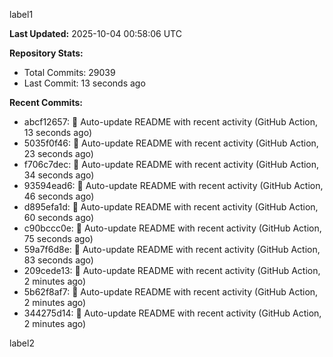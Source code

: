
label1 
<!-- ACTIVITY_START -->
**Last Updated:** 2025-10-04 00:58:06 UTC

**Repository Stats:**
- Total Commits: 29039
- Last Commit: 13 seconds ago

**Recent Commits:**
- abcf12657: 🤖 Auto-update README with recent activity (GitHub Action, 13 seconds ago)
- 5035f0f46: 🤖 Auto-update README with recent activity (GitHub Action, 23 seconds ago)
- f706c7dec: 🤖 Auto-update README with recent activity (GitHub Action, 34 seconds ago)
- 93594ead6: 🤖 Auto-update README with recent activity (GitHub Action, 46 seconds ago)
- d895efa1d: 🤖 Auto-update README with recent activity (GitHub Action, 60 seconds ago)
- c90bccc0e: 🤖 Auto-update README with recent activity (GitHub Action, 75 seconds ago)
- 59a7f6d8e: 🤖 Auto-update README with recent activity (GitHub Action, 83 seconds ago)
- 209cede13: 🤖 Auto-update README with recent activity (GitHub Action, 2 minutes ago)
- 5b62f8af7: 🤖 Auto-update README with recent activity (GitHub Action, 2 minutes ago)
- 344275d14: 🤖 Auto-update README with recent activity (GitHub Action, 2 minutes ago)
<!-- ACTIVITY_END -->

label2
